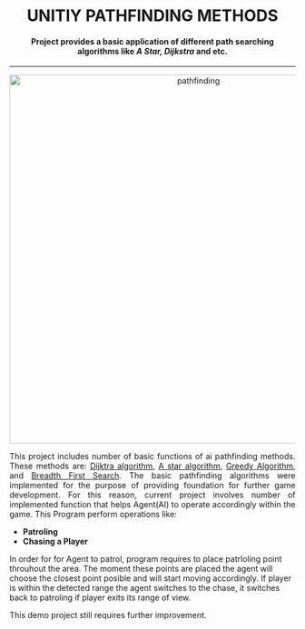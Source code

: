 <h1 align="center" color="D5FF00">  UNITIY PATHFINDING METHODS </h1>
 <h4 align="center">Project provides a basic application of different path searching algorithms  like <em>A Star, Dijkstra</em> and etc.</h3>
 

--------------------------------------------------------------------------------

<p  align="center"><img src="https://i.imgur.com/fno5k64.gif" alt ="pathfinding" width="650"> </p>

<p align = "justify"> This project includes number of basic functions of ai pathfinding methods. These methods are: <a href="https://en.wikipedia.org/wiki/Dijkstra%27s_algorithm">Dijktra algorithm</a>, <a href="https://en.wikipedia.org/wiki/A*_search_algorithm"> A star algorithm</a>, <a href="https://en.wikipedia.org/wiki/Greedy_algorithm"> Greedy Algorithm</a>, and <a href="https://en.wikipedia.org/wiki/Breadth-first_search">Breadth First Search</a>. The basic pathfinding algorithms were implemented for the purpose of providing foundation for further game development. For this reason, current project involves number of implemented function that helps Agent(AI) to operate accordingly within the game. This Program perform operations like:</p>
  
<ul>
<li><strong>Patroling</strong> </li>
<li><strong>Chasing a Player</strong></li>
</ul>	

<p>In order for for Agent to patrol, program requires to place patrloling point throuhout the area. The moment these points are placed the agent will choose the closest point posible and will start moving accordingly. If player is within the detected range the agent switches to the chase, it switches back to patroling if player exits its range of view.</p>
<p>
This demo project still requires further improvement.
</p>
  


